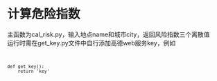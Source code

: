 # 计算危险指数 #
主函数为cal_risk.py，输入地点name和城市city，返回风险指数三个离散值</br>
运行时需在get_key.py文件中自行添加高德web服务key，例如
<code>

	def get_key():
    	return 'key' 
</code>

